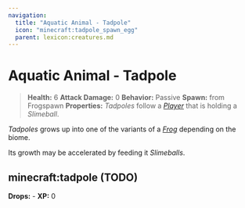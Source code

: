 ```yaml
---
navigation:
  title: "Aquatic Animal - Tadpole"
  icon: "minecraft:tadpole_spawn_egg"
  parent: lexicon:creatures.md
---
```


# Aquatic Animal - Tadpole

> __Health:__ 6 
> __Attack Damage:__ 0 
> __Behavior:__ Passive 
> __Spawn:__ from Frogspawn 
> __Properties:__ 
*Tadpoles* follow a [*Player*](./human-player.md) that is holding a *Slimeball*.

*Tadpoles* grows up into one of the variants of a [*Frog*](./aquatic_animal-frog.md) depending on the biome. 

Its growth may be accelerated by feeding it *Slimeballs*.

## minecraft:tadpole (TODO)

<GameScene zoom={2}>
  <Entity id="minecraft:tadpole" />
</GameScene>

__Drops:__ - 
__XP:__ 0

